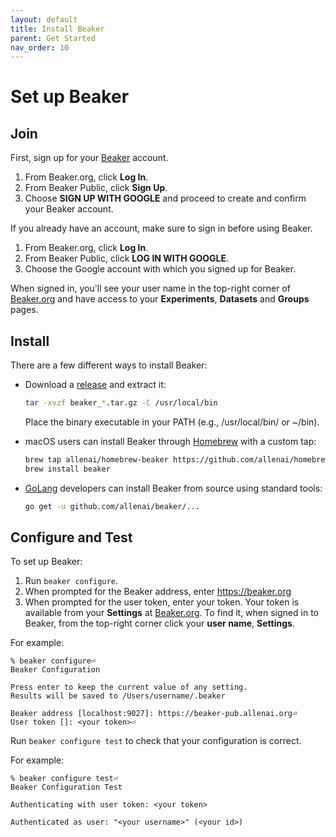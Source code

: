 ```yaml
---
layout: default
title: Install Beaker
parent: Get Started
nav_order: 10
---
```


# Set up Beaker

## Join

First, sign up for your [Beaker](https://beaker.org) account.

1. From Beaker.org, click **Log In**.
2. From Beaker Public, click **Sign Up**.
3. Choose **SIGN UP WITH GOOGLE** and proceed to create and confirm your Beaker account.

If you already have an account, make sure to sign in before using Beaker.

1. From Beaker.org, click **Log In**.
2. From Beaker Public, click **LOG IN WITH GOOGLE**.
3. Choose the Google account with which you signed up for Beaker.

When signed in, you'll see your user name in the top-right corner of [Beaker.org](https://beaker.org) and have access to your **Experiments**, **Datasets** and **Groups** pages.

## Install

There are a few different ways to install Beaker:

- Download a
[release](https://github.com/allenai/beaker/releases) and extract it:

    ```bash
    tar -xvzf beaker_*.tar.gz -C /usr/local/bin
    ```
    
    Place the binary executable in your PATH (e.g., /usr/local/bin/ or ~/bin).

- macOS users can install Beaker through [Homebrew](https://brew.sh/) with a custom tap:

    ```bash
    brew tap allenai/homebrew-beaker https://github.com/allenai/homebrew-beaker.git
    brew install beaker
    ```

- [GoLang](https://golang.org/) developers can install Beaker from source using standard tools:

    ```bash
    go get -u github.com/allenai/beaker/...
    ```
  

## Configure and Test

To set up Beaker:

1. Run `beaker configure`.
2. When prompted for the Beaker address, enter https://beaker.org
3. When prompted for the user token, enter your token. Your token is available from your **Settings** at [Beaker.org](https://beaker.org). To find it, when signed in to Beaker, from the top-right corner click your **user name**, **Settings**.

For example:

```
% beaker configure⏎
Beaker Configuration

Press enter to keep the current value of any setting.
Results will be saved to /Users/username/.beaker

Beaker address [localhost:9027]: https://beaker-pub.allenai.org⏎
User token []: <your token>⏎
```

Run `beaker configure test` to check that your configuration is correct.

For example:

```
% beaker configure test⏎
Beaker Configuration Test

Authenticating with user token: <your token>

Authenticated as user: "<your username>" (<your id>)
```
